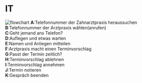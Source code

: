 # IT
![flowchart](https://github.com/pzl2eu/IT/assets/149127807/a8ff2a95-6225-4d33-8baa-e2626e4f3c2a)
**A**:Telefonnummer der Zahnarztpraxis heraussuchen  
**B**:Telefonnummer der Arztpraxis wählen(anrufen)  
**C**:Geht jemand ans Telefon?  
**D**:Auflegen und etwas warten  
**E**:Namen und Anliegen mitteilen  
**F**:Arztpraxis macht einen Terminvorschlag  
**G**:Passt der Termin zeitlich?  
**H**:Terminvorschlag ablehnen  
**I**:Terminvorschlag annehmen  
**J**:Termin notieren  
**K**:Gespräch beenden
